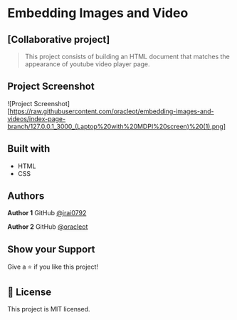 # Embedding Images and Video
## [Collaborative project]

> This project consists of building an HTML document that matches the appearance of youtube video player page.

## Project Screenshot
![Project Screenshot][https://raw.githubusercontent.com/oracleot/embedding-images-and-videos/index-page-branch/127.0.0.1_3000_(Laptop%20with%20MDPI%20screen)%20(1).png]

## Built with
- HTML
- CSS

## Authors

**Author 1**
GitHub [@jrai0792](https://github.com/jrai0792)

**Author 2**
GitHub [@oracleot](https://github.com/oracleot)

## Show your Support

Give a ⭐️ if you like this project!

## 📝 License

This project is MIT licensed.
